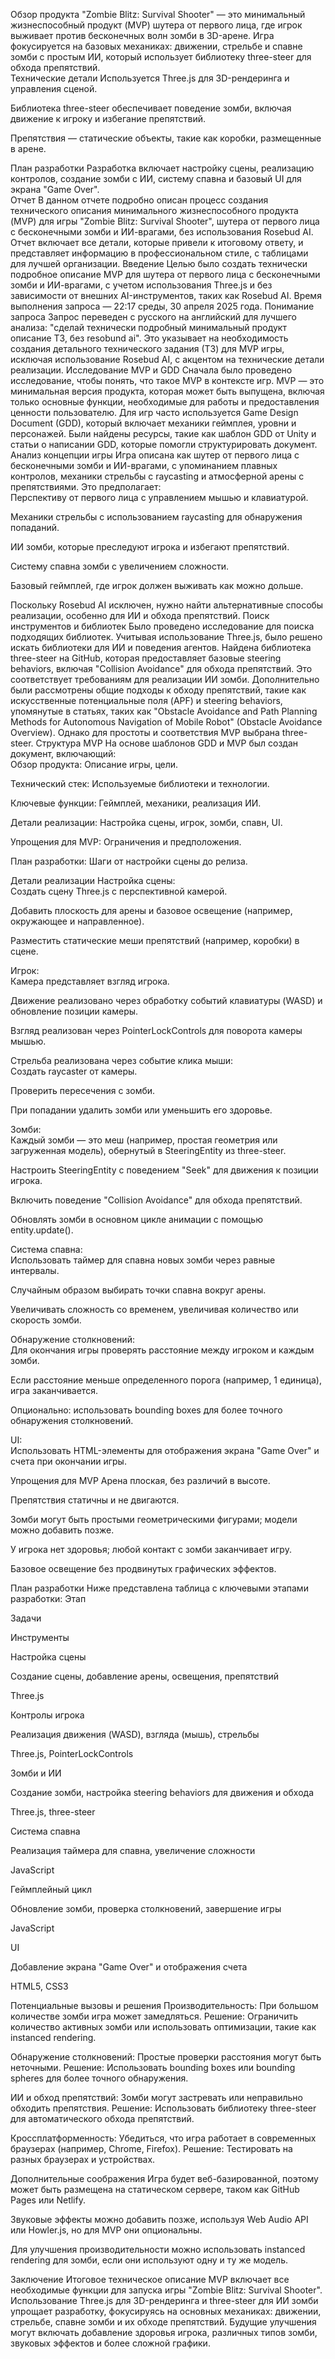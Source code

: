 Обзор продукта
"Zombie Blitz: Survival Shooter" — это минимальный жизнеспособный продукт (MVP) шутера от первого лица, где игрок выживает против бесконечных волн зомби в 3D-арене. Игра фокусируется на базовых механиках: движении, стрельбе и спавне зомби с простым ИИ, который использует библиотеку three-steer для обхода препятствий.  
Технические детали
Используется Three.js для 3D-рендеринга и управления сценой.  

Библиотека three-steer обеспечивает поведение зомби, включая движение к игроку и избегание препятствий.  

Препятствия — статические объекты, такие как коробки, размещенные в арене.

План разработки
Разработка включает настройку сцены, реализацию контролов, создание зомби с ИИ, систему спавна и базовый UI для экрана "Game Over".  
Отчет
В данном отчете подробно описан процесс создания технического описания минимального жизнеспособного продукта (MVP) для игры "Zombie Blitz: Survival Shooter", шутера от первого лица с бесконечными зомби и ИИ-врагами, без использования Rosebud AI. Отчет включает все детали, которые привели к итоговому ответу, и представляет информацию в профессиональном стиле, с таблицами для лучшей организации.
Введение
Целью было создать технически подробное описание MVP для шутера от первого лица с бесконечными зомби и ИИ-врагами, с учетом использования Three.js и без зависимости от внешних AI-инструментов, таких как Rosebud AI. Время выполнения запроса — 22:17 среды, 30 апреля 2025 года.
Понимание запроса
Запрос переведен с русского на английский для лучшего анализа: "сделай технически подробный минимальный продукт описание ТЗ, без resobund ai". Это указывает на необходимость создания детального технического задания (ТЗ) для MVP игры, исключая использование Rosebud AI, с акцентом на технические детали реализации.
Исследование MVP и GDD
Сначала было проведено исследование, чтобы понять, что такое MVP в контексте игр. MVP — это минимальная версия продукта, которая может быть выпущена, включая только основные функции, необходимые для работы и предоставления ценности пользователю. Для игр часто используется Game Design Document (GDD), который включает механики геймплея, уровни и персонажей. Были найдены ресурсы, такие как шаблон GDD от Unity и статьи о написании GDD, которые помогли структурировать документ.
Анализ концепции игры
Игра описана как шутер от первого лица с бесконечными зомби и ИИ-врагами, с упоминанием плавных контролов, механики стрельбы с raycasting и атмосферной арены с препятствиями. Это предполагает:  
Перспективу от первого лица с управлением мышью и клавиатурой.  

Механики стрельбы с использованием raycasting для обнаружения попаданий.  

ИИ зомби, которые преследуют игрока и избегают препятствий.  

Систему спавна зомби с увеличением сложности.  

Базовый геймплей, где игрок должен выживать как можно дольше.

Поскольку Rosebud AI исключен, нужно найти альтернативные способы реализации, особенно для ИИ и обхода препятствий.
Поиск инструментов и библиотек
Было проведено исследование для поиска подходящих библиотек. Учитывая использование Three.js, было решено искать библиотеки для ИИ и поведения агентов. Найдена библиотека three-steer на GitHub, которая предоставляет базовые steering behaviors, включая "Collision Avoidance" для обхода препятствий. Это соответствует требованиям для реализации ИИ зомби.
Дополнительно были рассмотрены общие подходы к обходу препятствий, такие как искусственные потенциальные поля (APF) и steering behaviors, упомянутые в статьях, таких как "Obstacle Avoidance and Path Planning Methods for Autonomous Navigation of Mobile Robot" (Obstacle Avoidance Overview). Однако для простоты и соответствия MVP выбрана three-steer.
Структура MVP
На основе шаблонов GDD и MVP был создан документ, включающий:  
Обзор продукта: Описание игры, цели.  

Технический стек: Используемые библиотеки и технологии.  

Ключевые функции: Геймплей, механики, реализация ИИ.  

Детали реализации: Настройка сцены, игрок, зомби, спавн, UI.  

Упрощения для MVP: Ограничения и предположения.  

План разработки: Шаги от настройки сцены до релиза.

Детали реализации
Настройка сцены:  
Создать сцену Three.js с перспективной камерой.  

Добавить плоскость для арены и базовое освещение (например, окружающее и направленное).  

Разместить статические меши препятствий (например, коробки) в сцене.

Игрок:  
Камера представляет взгляд игрока.  

Движение реализовано через обработку событий клавиатуры (WASD) и обновление позиции камеры.  

Взгляд реализован через PointerLockControls для поворота камеры мышью.  

Стрельба реализована через событие клика мыши:  
Создать raycaster от камеры.  

Проверить пересечения с зомби.  

При попадании удалить зомби или уменьшить его здоровье.

Зомби:  
Каждый зомби — это меш (например, простая геометрия или загруженная модель), обернутый в SteeringEntity из three-steer.  

Настроить SteeringEntity с поведением "Seek" для движения к позиции игрока.  

Включить поведение "Collision Avoidance" для обхода препятствий.  

Обновлять зомби в основном цикле анимации с помощью entity.update().

Система спавна:  
Использовать таймер для спавна новых зомби через равные интервалы.  

Случайным образом выбирать точки спавна вокруг арены.  

Увеличивать сложность со временем, увеличивая количество или скорость зомби.

Обнаружение столкновений:  
Для окончания игры проверять расстояние между игроком и каждым зомби.  

Если расстояние меньше определенного порога (например, 1 единица), игра заканчивается.  

Опционально: использовать bounding boxes для более точного обнаружения столкновений.

UI:  
Использовать HTML-элементы для отображения экрана "Game Over" и счета при окончании игры.

Упрощения для MVP
Арена плоская, без различий в высоте.  

Препятствия статичны и не двигаются.  

Зомби могут быть простыми геометрическими фигурами; модели можно добавить позже.  

У игрока нет здоровья; любой контакт с зомби заканчивает игру.  

Базовое освещение без продвинутых графических эффектов.

План разработки
Ниже представлена таблица с ключевыми этапами разработки:
Этап

Задачи

Инструменты

Настройка сцены

Создание сцены, добавление арены, освещения, препятствий

Three.js

Контролы игрока

Реализация движения (WASD), взгляда (мышь), стрельбы

Three.js, PointerLockControls

Зомби и ИИ

Создание зомби, настройка steering behaviors для движения и обхода

Three.js, three-steer

Система спавна

Реализация таймера для спавна, увеличение сложности

JavaScript

Геймплейный цикл

Обновление зомби, проверка столкновений, завершение игры

JavaScript

UI

Добавление экрана "Game Over" и отображения счета

HTML5, CSS3

Потенциальные вызовы и решения
Производительность: При большом количестве зомби игра может замедляться. Решение: Ограничить количество активных зомби или использовать оптимизации, такие как instanced rendering.  

Обнаружение столкновений: Простые проверки расстояния могут быть неточными. Решение: Использовать bounding boxes или bounding spheres для более точного обнаружения.  

ИИ и обход препятствий: Зомби могут застревать или неправильно обходить препятствия. Решение: Использовать библиотеку three-steer для автоматического обхода препятствий.  

Кроссплатформенность: Убедиться, что игра работает в современных браузерах (например, Chrome, Firefox). Решение: Тестировать на разных браузерах и устройствах.

Дополнительные соображения
Игра будет веб-базированной, поэтому может быть размещена на статическом сервере, таком как GitHub Pages или Netlify.  

Звуковые эффекты можно добавить позже, используя Web Audio API или Howler.js, но для MVP они опциональны.  

Для улучшения производительности можно использовать instanced rendering для зомби, если они используют одну и ту же модель.

Заключение
Итоговое техническое описание MVP включает все необходимые функции для запуска игры "Zombie Blitz: Survival Shooter". Использование Three.js для 3D-рендеринга и three-steer для ИИ зомби упрощает разработку, фокусируясь на основных механиках: движении, стрельбе, спавне зомби и их обходе препятствий. Будущие улучшения могут включать добавление здоровья игрока, различных типов зомби, звуковых эффектов и более сложной графики.

